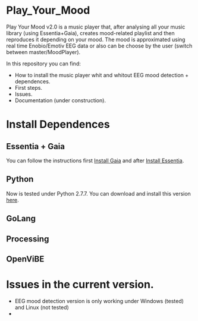 Play_Your_Mood
==============

Play Your Mood v2.0 is a music player that, after analysing all your music library (using Essentia+Gaia), creates mood-related playlist and then reproduces it depending on your mood. The mood is approximated using real time Enobio/Emotiv EEG data or also can be choose by the user (switch between master/MoodPlayer). 

In this repository you can find:
* How to install the music player whit and whitout EEG mood detection + dependences.
* First steps.
* Issues.
* Documentation (under construction). 

# Install Dependences

## Essentia + Gaia 

You can follow the instructions first [Install Gaia](https://github.com/MTG/gaia/blob/master/README.md) and after [Install  Essentia](http://essentia.upf.edu/documentation/installing.html).

## Python 
Now is tested under Python 2.7.7. 
You can download and install this version [here](https://www.python.org/download/releases/2.7.7/).

## GoLang 

## Processing

## OpenViBE 


# Issues in the current version. 
* EEG mood detection version is only working under Windows (tested) and Linux (not tested)
* 
